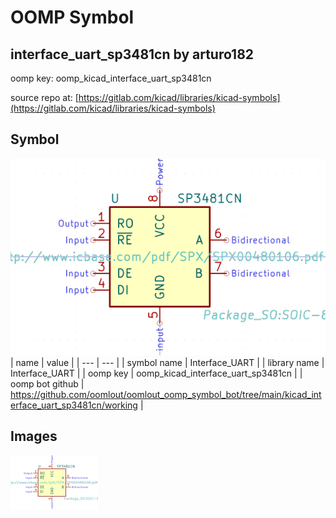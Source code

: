 # OOMP Symbol  
## interface_uart_sp3481cn  by arturo182  
  
oomp key: oomp_kicad_interface_uart_sp3481cn  
  
source repo at: [https://gitlab.com/kicad/libraries/kicad-symbols](https://gitlab.com/kicad/libraries/kicad-symbols)  
## Symbol  
  
[![working.png](working_600.png)](working.png)  
| name | value | 
| --- | --- | 
| symbol name | Interface_UART | 
| library name | Interface_UART | 
| oomp key | oomp_kicad_interface_uart_sp3481cn | 
| oomp bot github | https://github.com/oomlout/oomlout_oomp_symbol_bot/tree/main/kicad_interface_uart_sp3481cn/working | 
## Images  
  
[![working.png](working_140.png)](working.png)  
